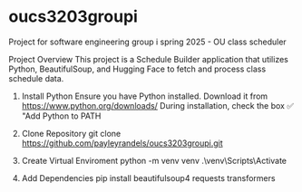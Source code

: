 # oucs3203groupi
Project for software engineering group i spring 2025 - OU class scheduler

Project Overview
This project is a Schedule Builder application that utilizes Python, BeautifulSoup, and Hugging Face to fetch and process class schedule data.

1. Install Python
Ensure you have Python installed. Download it from
https://www.python.org/downloads/
During installation, check the box ✅ "Add Python to PATH

3. Clone Repository
git clone https://github.com/payleyrandels/oucs3203groupi.git

5. Create Virtual Enviroment
python -m venv venv
.\venv\Scripts\Activate

7. Add Dependencies
pip install beautifulsoup4 requests transformers

